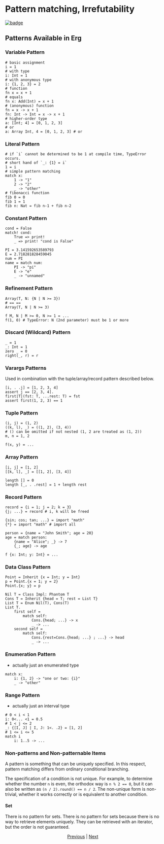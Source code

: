 # Pattern matching, Irrefutability

[![badge](https://img.shields.io/endpoint.svg?url=https%3A%2F%2Fgezf7g7pd5.execute-api.ap-northeast-1.amazonaws.com%2Fdefault%2Fsource_up_to_date%3Fowner%3Derg-lang%26repos%3Derg%26ref%3Dmain%26path%3Ddoc/EN/syntax/26_pattern_matching.md%26commit_hash%3D6dc8c5015b6120497a26d80eaef65d23eb2bee2a)
](https://gezf7g7pd5.execute-api.ap-northeast-1.amazonaws.com/default/source_up_to_date?owner=erg-lang&repos=erg&ref=main&path=doc/EN/syntax/26_pattern_matching.md&commit_hash=6dc8c5015b6120497a26d80eaef65d23eb2bee2a)

## Patterns Available in Erg

### Variable Pattern

```erg
# basic assignment
i = 1
# with type
i: Int = 1
# with anonymous type
i: {1, 2, 3} = 2
# function
fn x = x + 1
# equals
fn x: Add(Int) = x + 1
# (anonymous) function
fn = x -> x + 1
fn: Int -> Int = x -> x + 1
# higher-order type
a: [Int; 4] = [0, 1, 2, 3]
# or
a: Array Int, 4 = [0, 1, 2, 3] # or
```

### Literal Pattern

```erg
# if `i` cannot be determined to be 1 at compile time, TypeError occurs.
# short hand of `_: {1} = i`
1 = i
# simple pattern matching
match x:
    1 -> "1"
    2 -> "2"
    _ -> "other"
# fibonacci function
fib 0 = 0
fib 1 = 1
fib n: Nat = fib n-1 + fib n-2
```

### Constant Pattern

```erg
cond = False
match! cond:
    True => print!
    _ => print! "cond is False"

PI = 3.141592653589793
E = 2.718281828459045
num = PI
name = match num:
    PI -> "pi"
    E -> "e"
    _ -> "unnamed"
```

### Refinement Pattern

```erg
Array(T, N: {N | N >= 3})
# == ==
Array(T, N | N >= 3)

f M, N | M >= 0, N >= 1 = ...
f(1, 0) # TypeError: N (2nd parameter) must be 1 or more
```

### Discard (Wildcard) Pattern

```erg
_ = 1
_: Int = 1
zero _ = 0
right(_, r) = r
```

### Varargs Patterns

Used in combination with the tuple/array/record pattern described below.

```erg
[i, . .j] = [1, 2, 3, 4]
assert j == [2, 3, 4].
first|T|(fst: T, ...rest: T) = fst
assert first(1, 2, 3) == 1
```

### Tuple Pattern

```erg
(i, j) = (1, 2)
((k, l), _) = ((1, 2), (3, 4))
# () can be omitted if not nested (1, 2 are treated as (1, 2))
m, n = 1, 2

f(x, y) = ...
```

### Array Pattern

```erg
[i, j] = [1, 2]
[[k, l], _] = [[1, 2], [3, 4]]

length [] = 0
length [_, . .rest] = 1 + length rest
```

### Record Pattern

```erg
record = {i = 1; j = 2; k = 3}
{j; ...} = record # i, k will be freed

{sin; cos; tan; ...} = import "math"
{*} = import "math" # import all

person = {name = "John Smith"; age = 20}
age = match person:
    {name = "Alice"; _} -> 7
    {_; age} -> age

f {x: Int; y: Int} = ...
```

### Data Class Pattern

```erg
Point = Inherit {x = Int; y = Int}
p = Point.{x = 1; y = 2}
Point.{x; y} = p

Nil T = Class Impl: Phantom T
Cons T = Inherit {head = T; rest = List T}
List T = Enum Nil(T), Cons(T)
List T.
    first self =
        match self:
            Cons.{head; ...} -> x
            _ -> ...
    second self =
        match self:
            Cons.{rest=Cons.{head; ...} ; ...} -> head
            _ -> ...
```

### Enumeration Pattern

* actually just an enumerated type

```erg
match x:
    i: {1, 2} -> "one or two: {i}"
    _ -> "other"
```

### Range Pattern

* actually just an interval type

```erg
# 0 < i < 1
i: 0<... <1 = 0.5
# 1 < j <= 2
_: {[I, J] | I, J: 1<. .2} = [1, 2]
# 1 <= i <= 5
match i
    i: 1..5 -> ...
```

### Non-patterns and Non-patternable Items

A pattern is something that can be uniquely specified. In this respect, pattern matching differs from ordinary conditional branching.

The specification of a condition is not unique. For example, to determine whether the number `n` is even, the orthodox way is `n % 2 == 0`, but it can also be written as `(n / 2).round() == n / 2`.
The non-unique form is non-trivial, whether it works correctly or is equivalent to another condition.

#### Set

There is no pattern for sets. There is no pattern for sets because there is no way to retrieve elements uniquely.
They can be retrieved with an iterator, but the order is not guaranteed.

<p align='center'>
    <a href='./25_object_system.md'>Previous</a> | <a href='./27_comprehension.md'>Next</a>
</p>
